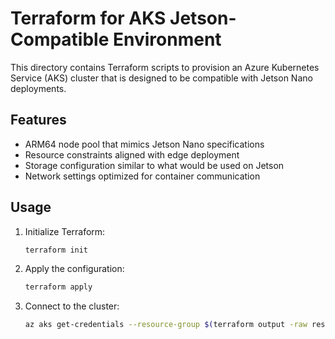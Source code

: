 # Terraform for AKS Jetson-Compatible Environment

This directory contains Terraform scripts to provision an Azure Kubernetes Service (AKS) cluster that is designed to be compatible with Jetson Nano deployments.

## Features

- ARM64 node pool that mimics Jetson Nano specifications
- Resource constraints aligned with edge deployment
- Storage configuration similar to what would be used on Jetson
- Network settings optimized for container communication

## Usage

1. Initialize Terraform:
   ```bash
   terraform init
   ```

2. Apply the configuration:
   ```bash
   terraform apply
   ```

3. Connect to the cluster:
   ```bash
   az aks get-credentials --resource-group $(terraform output -raw resource_group_name) --name $(terraform output -raw kubernetes_cluster_name)
   ```
